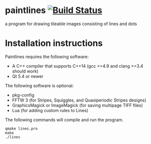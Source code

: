paintlines [![Build Status](https://travis-ci.org/dgulotta/paintlines.svg?branch=master)](https://travis-ci.org/dgulotta/paintlines)
==========

a program for drawing tileable images consisting of lines and dots

Installation instructions
=========================
Paintlines requires the following software:
* A C++ compiler that supports C++14 (gcc >=4.9 and clang >=3.4 should work)
* Qt 5.4 or newer

The following software is optional:
* pkg-config
* FFTW 3 (for Stripes, Squiggles, and Quasiperiodic Stripes designs)
* GraphicsMagick or ImageMagick (for saving multipage TIFF files)
* Lua (for adding custom rules to Lines)

The following commands will compile and run the program.
```
qmake lines.pro
make
./lines
```
